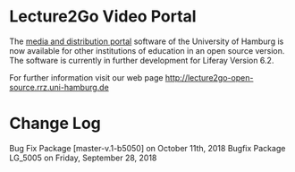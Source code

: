 #  Lecture2Go Video Portal 

The [media and distribution portal](https://lecture2go.uni-hamburg.de) software of the University of Hamburg is now available for other institutions of education in an open source version. The software is currently in further development for Liferay Version 6.2.

For further information visit our web page http://lecture2go-open-source.rrz.uni-hamburg.de

Change Log
==========
Bug Fix Package [master-v.1-b5050] on  October 11th, 2018
Bugfix Package LG_5005 on Friday, September 28, 2018
